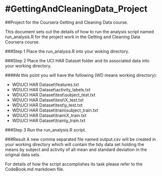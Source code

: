 #GettingAndCleaningData_Project
==============================

##Project for the Coursera Getting and Cleaning Data course.

This document sets out the details of how to run the analysis script
named run_analysis.R for the project work in the Getting and Cleaning Data Coursera course.

###Step 1
Place the run_analysis.R into your woking directory.

###Step 2
Place the UCI HAR Dataset folder and its associated data into your working directory.

####At this point you will have the following (WD means working directory):

- WD\UCI HAR Dataset\features.txt
- WD\UCI HAR Dataset\activity_labels.txt
- WD\UCI HAR Dataset\test\subject_test.txt
- WD\UCI HAR Dataset\test\X_test.txt
- WD\UCI HAR Dataset\test\y_test.txt
- WD\UCI HAR Dataset\train\subject_train.txt
- WD\UCI HAR Dataset\train\X_train.txt
- WD\UCI HAR Dataset\train\y_train.txt

###Step 3
Run the run_analysis.R script.

###Result
A new comma separated file named output.csv will be created in your working directory which will
contain the tidy data set holding the means by subject and activity of all mean and standard deviation
in the original data sets.

For details of how the script accomplishes its task please refer to the CodeBook.md markdown file.


